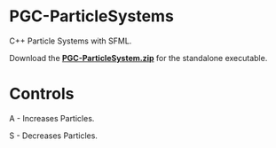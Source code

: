 # PGC-ParticleSystems
C++ Particle Systems with SFML.

Download the [**PGC-ParticleSystem.zip**]() for the standalone executable.

# Controls
A - Increases Particles.

S - Decreases Particles.
